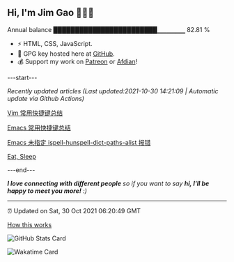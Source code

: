 
<h2>Hi, I'm Jim Gao 👋👨‍💻</h2>

Annual balance    ████████████████████████▁▁▁▁▁▁   82.81 %

- ⚡ HTML, CSS, JavaScript.
- 🔑 GPG key hosted here at [GitHub](https://github.com/tianheg.gpg).
- 💰 Support my work on [Patreon](https://www.patreon.com/tianheg) or [Afdian](https://afdian.net/@tianheg)!

---start---

*Recently updated articles (Last updated:2021-10-30 14:21:09 | Automatic update via Github Actions)*

[Vim 常用快捷键总结](https://blog.yidajiabei.xyz/posts/vim-common-keyboard-shortcuts/)

[Emacs 常用快捷键总结](https://blog.yidajiabei.xyz/posts/emacs-common-keyboard-shortcuts/)

[Emacs 未指定 ispell-hunspell-dict-paths-alist 报错](https://blog.yidajiabei.xyz/posts/emacs-error-about-ispell-hunspell-dict-paths-alist/)

[Eat, Sleep](https://blog.yidajiabei.xyz/en/posts/eat-sleep/)

---end---

<em><b>I love connecting with different people</b> so if you want to say <b>hi, I'll be happy to meet you more!</b> :)</em>

---

⏰ Updated on Sat, 30 Oct 2021 06:20:49 GMT

[How this works](https://github.com/tianheg/tianheg/issues/1)

![GitHub Stats Card](https://tianheg-readme-stats.vercel.app/api?username=tianheg&show_icons=true)

![Wakatime Card](https://tianheg-readme-stats.vercel.app/api/wakatime?username=tianheg&layout=compact)
